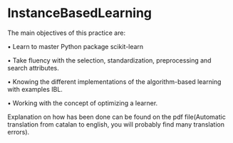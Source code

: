 # InstanceBasedLearning

The main objectives of this practice are:
  
  • Learn to master Python package scikit-learn
  
  • Take fluency with the selection, standardization, preprocessing and search attributes.
  
  • Knowing the different implementations of the algorithm-based learning with examples IBL.
  
  • Working with the concept of optimizing a learner. 


Explanation on how has been done can be found on the pdf file(Automatic translation from catalan to english, you will probably find many translation errors).
